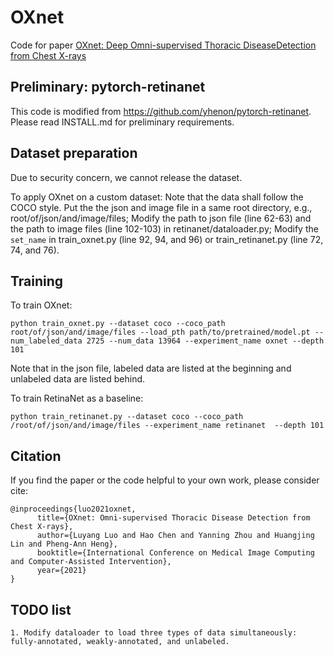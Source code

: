 # OXnet
Code for paper [OXnet: Deep Omni-supervised Thoracic DiseaseDetection from Chest X-rays](https://arxiv.org/abs/2104.03218)

## Preliminary: pytorch-retinanet
This code is modified from https://github.com/yhenon/pytorch-retinanet.
Please read INSTALL.md for preliminary requirements.

## Dataset preparation
Due to security concern, we cannot release the dataset. 

To apply OXnet on a custom dataset: 
Note that the data shall follow the COCO style.
Put the the json and image file in a same root directory, e.g., root/of/json/and/image/files;
Modify the path to json file (line 62-63) and the path to image files (line 102-103) in retinanet/dataloader.py;
Modify the ```set_name``` in train_oxnet.py (line 92, 94, and 96) or train_retinanet.py (line 72, 74, and 76).

## Training
To train OXnet:
```
python train_oxnet.py --dataset coco --coco_path root/of/json/and/image/files --load_pth path/to/pretrained/model.pt --num_labeled_data 2725 --num_data 13964 --experiment_name oxnet --depth 101
```
Note that in the json file, labeled data are listed at the beginning and unlabeled data are listed behind.

To train RetinaNet as a baseline:
```
python train_retinanet.py --dataset coco --coco_path /root/of/json/and/image/files --experiment_name retinanet  --depth 101
```

## Citation
If you find the paper or the code helpful to your own work, please consider cite:
```
@inproceedings{luo2021oxnet,
      title={OXnet: Omni-supervised Thoracic Disease Detection from Chest X-rays}, 
      author={Luyang Luo and Hao Chen and Yanning Zhou and Huangjing Lin and Pheng-Ann Heng},
      booktitle={International Conference on Medical Image Computing and Computer-Assisted Intervention},
      year={2021}
}
```

## TODO list
```
1. Modify dataloader to load three types of data simultaneously: fully-annotated, weakly-annotated, and unlabeled.
```
